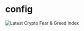 # config

<img src="https://alternative.me/crypto/fear-and-greed-index.png" alt="Latest Crypto Fear & Greed Index" />

